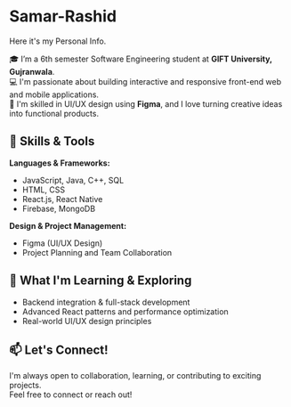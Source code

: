 # Samar-Rashid
Here it's my Personal Info.


🎓 I’m a 6th semester Software Engineering student at **GIFT University, Gujranwala**.  
💻 I'm passionate about building interactive and responsive front-end web and mobile applications.  
🎨 I'm skilled in UI/UX design using **Figma**, and I love turning creative ideas into functional products.

## 🚀 Skills & Tools

**Languages & Frameworks:**  
- JavaScript, Java, C++, SQL  
- HTML, CSS  
- React.js, React Native  
- Firebase, MongoDB  

**Design & Project Management:**  
- Figma (UI/UX Design)  
- Project Planning and Team Collaboration

## 🧠 What I'm Learning & Exploring
- Backend integration & full-stack development
- Advanced React patterns and performance optimization
- Real-world UI/UX design principles

## 📫 Let's Connect!
I'm always open to collaboration, learning, or contributing to exciting projects.  
Feel free to connect or reach out!



